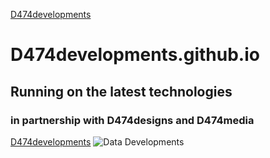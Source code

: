 [D474developments](https://i.imgur.com/KiZtXjA.png)

# D474developments.github.io

## Running on the latest technologies

### in partnership with D474designs and D474media

[D474developments](https://D474developments.github.io/)
![Data Developments](https://i.imgur.com/vSA2Xl9.png)
